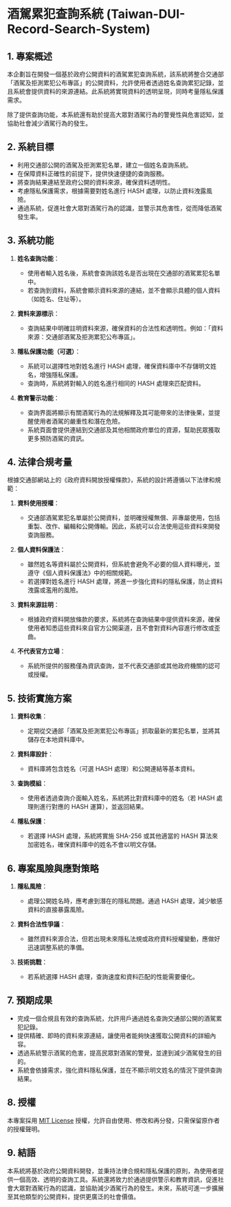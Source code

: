 # 酒駕累犯查詢系統 (Taiwan-DUI-Record-Search-System)

## 1. 專案概述
本企劃旨在開發一個基於政府公開資料的酒駕累犯查詢系統，該系統將整合交通部「酒駕及拒測累犯公布專區」的公開資料，允許使用者透過姓名查詢累犯記錄，並且系統會提供資料的來源連結。此系統將實現資料的透明呈現，同時考量隱私保護需求。

除了提供查詢功能，本系統還有助於提高大眾對酒駕行為的警覺性與危害認知，並協助社會減少酒駕行為的發生。

## 2. 系統目標
- 利用交通部公開的酒駕及拒測累犯名單，建立一個姓名查詢系統。
- 在保障資料正確性的前提下，提供快速便捷的查詢服務。
- 將查詢結果連結至政府公開的資料來源，確保資料透明性。
- 考慮隱私保護需求，根據需要對姓名進行 HASH 處理，以防止資料洩露風險。
- 通過系統，促進社會大眾對酒駕行為的認識，並警示其危害性，從而降低酒駕發生率。

## 3. 系統功能

1. **姓名查詢功能**：
   - 使用者輸入姓名後，系統會查詢該姓名是否出現在交通部的酒駕累犯名單中。
   - 若查詢到資料，系統會顯示資料來源的連結，並不會顯示具體的個人資料（如姓名、住址等）。
   
2. **資料來源標示**：
   - 查詢結果中明確註明資料來源，確保資料的合法性和透明性。例如：「資料來源：交通部酒駕及拒測累犯公布專區」。

3. **隱私保護功能（可選）**：
   - 系統可以選擇性地對姓名進行 HASH 處理，確保資料庫中不存儲明文姓名，增強隱私保護。
   - 查詢時，系統將對輸入的姓名進行相同的 HASH 處理來匹配資料。

4. **教育警示功能**：
   - 查詢界面將顯示有關酒駕行為的法規解釋及其可能帶來的法律後果，並提醒使用者酒駕的嚴重性和潛在危險。
   - 系統頁面會提供連結到交通部及其他相關政府單位的資源，幫助民眾獲取更多預防酒駕的資訊。
   
## 4. 法律合規考量
根據交通部網站上的《政府資料開放授權條款》，系統的設計將遵循以下法律和規範：
1. **資料使用授權**：
   - 交通部酒駕累犯名單屬於公開資料，並明確授權無償、非專屬使用，包括重製、改作、編輯和公開傳輸。因此，系統可以合法使用這些資料來開發查詢服務。
   
2. **個人資料保護法**：
   - 雖然姓名等資料屬於公開資料，但系統會避免不必要的個人資料曝光，並遵守《個人資料保護法》中的相關規範。
   - 若選擇對姓名進行 HASH 處理，將進一步強化資料的隱私保護，防止資料洩露或濫用的風險。
   
3. **資料來源註明**：
   - 根據政府資料開放條款的要求，系統將在查詢結果中提供資料來源，確保使用者知悉這些資料來自官方公開渠道，且不會對資料內容進行修改或歪曲。

4. **不代表官方立場**：
   - 系統所提供的服務僅為資訊查詢，並不代表交通部或其他政府機關的認可或授權。
   
## 5. 技術實施方案

1. **資料收集**：
   - 定期從交通部「酒駕及拒測累犯公布專區」抓取最新的累犯名單，並將其儲存在本地資料庫中。
   
2. **資料庫設計**：
   - 資料庫將包含姓名（可選 HASH 處理）和公開連結等基本資料。
   
3. **查詢模組**：
   - 使用者透過查詢介面輸入姓名，系統將比對資料庫中的姓名（若 HASH 處理則進行對應的 HASH 運算），並返回結果。
   
4. **隱私保護**：
   - 若選擇 HASH 處理，系統將實施 SHA-256 或其他適當的 HASH 算法來加密姓名，確保資料庫中的姓名不會以明文存儲。

## 6. 專案風險與應對策略
1. **隱私風險**：
   - 處理公開姓名時，應考慮到潛在的隱私問題。通過 HASH 處理，減少敏感資料的直接暴露風險。

2. **資料合法性爭議**：
   - 雖然資料來源合法，但若出現未來隱私法規或政府資料授權變動，應做好迅速調整系統的準備。

3. **技術挑戰**：
   - 若系統選擇 HASH 處理，查詢速度和資料匹配的性能需要優化。

## 7. 預期成果
- 完成一個合規且有效的查詢系統，允許用戶通過姓名查詢交通部公開的酒駕累犯記錄。
- 提供精確、即時的資料來源連結，讓使用者能夠快速獲取公開資料的詳細內容。
- 透過系統警示酒駕的危害，提高民眾對酒駕的警覺，並達到減少酒駕發生的目的。
- 系統會依據需求，強化資料隱私保護，並在不顯示明文姓名的情況下提供查詢結果。

## 8. 授權

本專案採用 [MIT License](LICENSE) 授權，允許自由使用、修改和再分發，只需保留原作者的授權聲明。

## 9. 結語
本系統將基於政府公開資料開發，並秉持法律合規和隱私保護的原則，為使用者提供一個高效、透明的查詢工具。系統還將致力於通過提供警示和教育資訊，促進社會大眾對酒駕行為的認識，並協助減少酒駕行為的發生。未來，系統可進一步擴展至其他類型的公開資料，提供更廣泛的社會價值。

